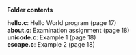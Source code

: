 <b>Folder contents</b><p>
<b>hello.c</b>: Hello World program (page 17)<br>
<b>about.c</b>: Examination assignment (page 18)<br>
<b>unicode.c</b>: Example 1 (page 18)<br>
<b>escape.c</b>: Example 2 (page 18)<br>
